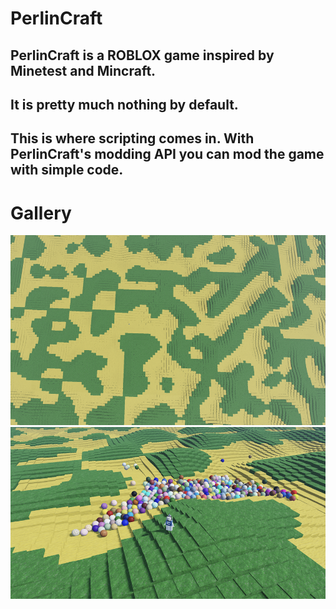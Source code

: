 # PerlinCraft
## PerlinCraft is a ROBLOX game inspired by Minetest and Mincraft.
## It is pretty much nothing by default.

## This is where scripting comes in. With PerlinCraft's modding API you can mod the game with simple code.

# Gallery
<img alt="World generation" src="/images/generation.png"><br>
<img alt="Gumballs from a mod" src="/images/gum.png">